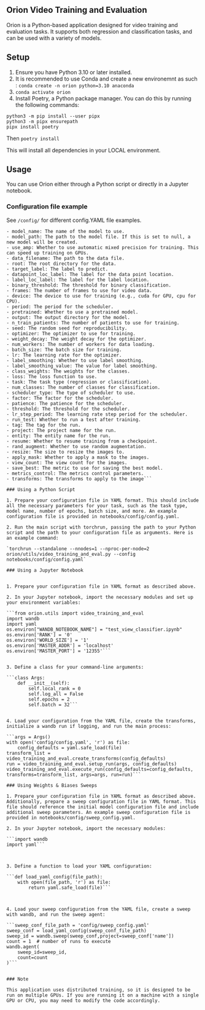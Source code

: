## Orion Video Training and Evaluation

Orion is a Python-based application designed for video training and evaluation tasks. It supports both regression and classification tasks, and can be used with a variety of models.
## Setup



1. Ensure you have Python 3.10 or later installed.
2. It is recommended to use Conda and create a new environemnt as such : `conda create -n orion python=3.10 anaconda`
3. `conda activate orion`
4. Install Poetry, a Python package manager. You can do this by running the following commands:

```
python3 -m pip install --user pipx
python3 -m pipx ensurepath
pipx install poetry
```

Then `poetry install` 

This will install all dependencies in your LOCAL environment. 

## Usage

You can use Orion either through a Python script or directly in a Jupyter notebook.
### Configuration file example
See `/config/` for different config.YAML file examples.

```- num_epochs: The number of epochs for training.
- model_name: The name of the model to use.
- model_path: The path to the model file. If this is set to null, a new model will be created.
- use_amp: Whether to use automatic mixed precision for training. This can speed up training on GPUs.
- data_filename: The path to the data file.
- root: The root directory for the data.
- target_label: The label to predict.
- datapoint_loc_label: The label for the data point location.
- label_loc_label: The label for the label location.
- binary_threshold: The threshold for binary classification.
- frames: The number of frames to use for video data.
- device: The device to use for training (e.g., cuda for GPU, cpu for CPU).
- period: The period for the scheduler.
- pretrained: Whether to use a pretrained model.
- output: The output directory for the model.
- n_train_patients: The number of patients to use for training.
- seed: The random seed for reproducibility.
- optimizer: The optimizer to use for training.
- weight_decay: The weight decay for the optimizer.
- num_workers: The number of workers for data loading.
- batch_size: The batch size for training.
- lr: The learning rate for the optimizer.
- label_smoothing: Whether to use label smoothing.
- label_smoothing_value: The value for label smoothing.
- class_weights: The weights for the classes.
- loss: The loss function to use.
- task: The task type (regression or classification).
- num_classes: The number of classes for classification.
- scheduler_type: The type of scheduler to use.
- factor: The factor for the scheduler.
- patience: The patience for the scheduler.
- threshold: The threshold for the scheduler.
- lr_step_period: The learning rate step period for the scheduler.
- run_test: Whether to run a test after training.
- tag: The tag for the run.
- project: The project name for the run.
- entity: The entity name for the run.
- resume: Whether to resume training from a checkpoint.
- rand_augment: Whether to use random augmentation.
- resize: The size to resize the images to.
- apply_mask: Whether to apply a mask to the images.
- view_count: The view count for the images.
- save_best: The metric to use for saving the best model.
- metrics_control: The metrics control parameters.
- transforms: The transforms to apply to the image```

### Using a Python Script

1. Prepare your configuration file in YAML format. This should include all the necessary parameters for your task, such as the task type, model name, number of epochs, batch size, and more. An example configuration file is provided in notebooks/config/config.yaml.

2. Run the main script with torchrun, passing the path to your Python script and the path to your configuration file as arguments. Here is an example command:

`torchrun --standalone --nnodes=1 --nproc-per-node=2 orion/utils/video_training_and_eval.py --config notebooks/config/config.yaml` 

### Using a Jupyter Notebook


1. Prepare your configuration file in YAML format as described above.

2. In your Jupyter notebook, import the necessary modules and set up your environment variables:

```from orion.utils import video_training_and_eval
import wandb
import yaml
os.environ["WANDB_NOTEBOOK_NAME"] = "test_view_classifier.ipynb"
os.environ['RANK'] = '0'
os.environ['WORLD_SIZE'] = '1'
os.environ['MASTER_ADDR'] = 'localhost'
os.environ['MASTER_PORT'] = '12355'```


3. Define a class for your command-line arguments:

```class Args:
    def __init__(self):
        self.local_rank = 0
        self.log_all = False
        self.epochs = 2
        self.batch = 32```


4. Load your configuration from the YAML file, create the transforms, initialize a wandb run if logging, and run the main process:

```args = Args()
with open('config/config.yaml', 'r') as file:
    config_defaults = yaml.safe_load(file)
transform_list = video_training_and_eval.create_transforms(config_defaults)
run = video_training_and_eval.setup_run(args, config_defaults)
video_training_and_eval.execute_run(config_defaults=config_defaults, transforms=transform_list, args=args, run=run)```

### Using Weights & Biases Sweeps

1. Prepare your configuration file in YAML format as described above. Additionally, prepare a sweep configuration file in YAML format. This file should reference the initial model configuration file and include additional sweep parameters. An example sweep configuration file is provided in notebooks/config/sweep_config.yaml.

2. In your Jupyter notebook, import the necessary modules:

```import wandb
import yaml```



3. Define a function to load your YAML configuration:

```def load_yaml_config(file_path):
    with open(file_path, 'r') as file:
        return yaml.safe_load(file)```



4. Load your sweep configuration from the YAML file, create a sweep with wandb, and run the sweep agent:

```sweep_conf_file_path = 'config/sweep_config.yaml'
sweep_conf = load_yaml_config(sweep_conf_file_path)
sweep_id = wandb.sweep(sweep_conf,project=sweep_conf['name'])
count = 1  # number of runs to execute
wandb.agent(
    sweep_id=sweep_id,
    count=count
)```


### Note

This application uses distributed training, so it is designed to be run on multiple GPUs. If you are running it on a machine with a single GPU or CPU, you may need to modify the code accordingly.

